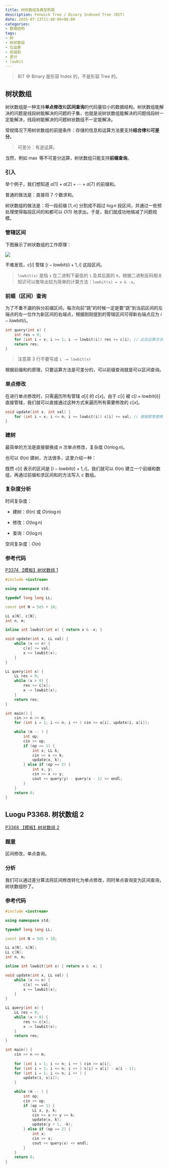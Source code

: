 ```yaml
---
title: 树状数组及典型例题
description: Fenwick Tree / Binary Indexed Tree (BIT)
date: 2025-07-13T11:40:00+08:00
categories:
- 数据结构
tags:
- 树
- 树状数组
- 位运算
- 前缀和
- 差分
- lowbit
---
```


> BIT 中 Binary 是形容 Index 的，不是形容 Tree 的。

## 树状数组

树状数组是一种支持**单点修改**和**区间查询**的代码量较小的数据结构。树状数组能解决的问题是线段树能解决的问题的子集，也就是说树状数组能解决的问题线段树一定能解决，线段树能解决的问题树状数组不一定能解决。

常规情况下用树状数组的前提条件：存储的信息和运算方法要支持**结合律**和**可差分**。

> 可差分：有逆运算。

当然，例如 $\max$ 等不可差分运算，树状数组只能支持**前缀查询**。

### 引入

举个例子，我们想知道 $a[1] + a[2] + \cdots + a[7]$ 的前缀和。

普通的做法是：直接将 $7$ 个数求和。

树状数组的做法是：将一段前缀 $[1, n]$ 分割成不超过 $\log n$ 段区间，并通过一些预处理使得每段区间的和都可以 $O(1)$ 地求出。于是，我们就成功地缩减了问题规模。

### 管辖区间

下图展示了树状数组的工作原理：

![](fenwick.svg)

不难发现，$c[i]$ 管辖 $[i - lowbit(i) + 1, i]$ 这段区间。

> `lowbit(x)` 是指 `x` 在二进制下最低的 `1` 及其后面的 `0`，根据二进制反码相关知识可以推导出较为简单的计算方法：`lowbit(x) = x & -x`。

### 前缀（区间）查询

为了不重不漏的拆分前缀区间，每次向前“跳”的时候一定是要“跳”到当前区间的左端点的左一位作为新区间的右端点，根据刚刚提到的管辖区间可得新右端点应为 $i - lowbit(i)$。

```cpp
int query(int x) {
    int res = 0;
    for (int i = x; i >= 1; i -= lowbit(i)) res += c[i]; // 此处运算方法根据题意替换；看个人习惯，for循环可写作while循环
    return res;
}
```

> 注意第 3 行不要写成 `i -= lowbit(x)`

根据前缀和的原理，只要运算方法是可差分的，可以前缀查询就是可以区间查询。

### 单点修改

在进行单点修改时，只需遍历所有管辖 $a[i]$ 的 $c[x]$。由于 $c[i]$ 被 $c[i + lowbit(i)]$ 直接管辖，我们就可以直接通过这种方式来遍历所有需要修改的 $c[x]$。

```cpp
void update(int x, int val) {
    for (int i = x; i <= n; i += lowbit(i)) c[i] += val; // 根据题意替换；可写作while循环
}
```

### 建树

最简单的方法是直接替换成 $n$ 次单点修改，复杂度 $O(n \log n)$。

也可以 $\Theta (n)$ 建树，方法很多，这里介绍一种：

既然 $c[i]$ 表示的区间是 $[i - lowbit(i) + 1, i]$，我们就可以 $\Theta (n)$ 建立一个前缀和数组，再通过前缀和求区间和的方法写入 $c$ 数组。

### 复杂度分析

时间复杂度：

- 建树：$\Theta (n)$ 或 $O(n \log n)$

- 修改：$O(\log n)$

- 查询：$O(\log n)$

空间复杂度：$O(n)$

### 参考代码

[P3374 【模板】树状数组 1](https://www.luogu.com.cn/problem/P3374)

```cpp
#include <iostream>

using namespace std;

typedef long long LL;

const int N = 5e5 + 10;

LL a[N], c[N];
int n, m;

inline int lowbit(int x) { return x & -x; }

void update(int x, LL val) {
    while (x <= n) {
        c[x] += val;
        x += lowbit(x);
    }
}

LL query(int x) {
    LL res = 0;
    while (x > 0) {
        res += c[x];
        x -= lowbit(x);
    }
    return res;
}

int main() {
    cin >> n >> m;
	for (int i = 1; i <= n; i ++ ) cin >> a[i], update(i, a[i]);

    while (m -- ) {
        int op;
        cin >> op;
        if (op == 1) {
            int x; LL k;
            cin >> x >> k;
            update(x, k);
        } else if (op == 2) {
            int x, y;
            cin >> x >> y;
            cout << query(y) - query(x - 1) << endl;
        }
    }
    return 0;
}
```

## Luogu P3368. 树状数组 2

[P3368 【模板】树状数组 2](https://www.luogu.com.cn/problem/P3368)

### 题意

区间修改，单点查询。

### 分析

我们可以通过差分算法将区间修改转化为单点修改，同时单点查询变为区间查询，树状数组秒了。

### 参考代码

```cpp
#include <iostream>

using namespace std;

typedef long long LL;

const int N = 5e5 + 10;

LL a[N], s[N];
LL c[N];
int n, m;

inline int lowbit(int x) { return x & -x; }

void update(int x, LL val) {
    while (x <= n) {
        c[x] += val;
        x += lowbit(x);
    }
}

LL query(int x) {
    LL res = 0;
    while (x > 0) {
        res += c[x];
        x -= lowbit(x);
    }
    return res;
}

int main() {
    cin >> n >> m;
	
	for (int i = 1; i <= n; i ++ ) cin >> a[i];
	for (int i = 1; i <= n; i ++ ) s[i] = a[i] - a[i - 1];
    for (int i = 1; i <= n; i ++ ) {
        update(i, s[i]);
    }

    while (m -- ) {
        int op;
        cin >> op;
        if (op == 1) {
            LL x, y, k;
            cin >> x >> y >> k;
            update(x, k);
            update(y + 1, -k);
        } else if (op == 2) {
            int x;
            cin >> x;
            cout << query(x) << endl;
        }
    }
    return 0;
}
```
